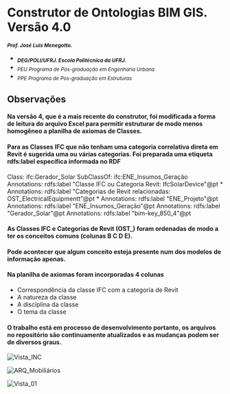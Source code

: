 # Construtor de Ontologias BIM GIS. Versão 4.0 
<sub> **_Prof. José Luis Menegotto._**</sub> 
+ <sub> **_DEG/POLI/UFRJ. Escola Politécnica da UFRJ._**</sub>
+ <sub> _PEU Programa de Pós-graduação em Engenharia Urbana_</sub>
+ <sub> _PPE Programa de Pós-graduação em Estruturas_</sub>

## Observações 

#### Na versão 4, que é a mais recente do construtor, foi modificada a forma de leitura do arquivo Excel para permitir estruturar de modo menos homogêneo a planilha de axiomas de Classes.
#### Para as Classes IFC que não tenham uma categoria correlativa direta em Revit é sugerida uma ou várias categorias. Foi preparada uma etiqueta rdfs:label específica informada no RDF

Class: ifc:Gerador_Solar
	SubClassOf: ifc:ENE_Insumos_Geração
	Annotations: rdfs:label "Classe IFC ou Categoria Revit:   IfcSolarDevice"@pt
	* Annotations: rdfs:label "Categorias de Revit relacionadas:  OST_ElectricalEquipmentt"@pt *
	Annotations: rdfs:label "ENE_Projeto"@pt
	Annotations: rdfs:label "ENE_Insumos_Geração"@pt
	Annotations: rdfs:label "Gerador_Solar"@pt
	Annotations: rdfs:label "bim-key_850_4"@pt

#### As Classes IFC e Categorias de Revit (OST_) foram ordenadas de modo a ter os conceitos comuns (colunas B C D E).
#### Pode acontecer que algum conceito esteja presente num dos modelos de informação apenas. 
#### Na planilha de axiomas foram incorporadas 4 colunas 

  * Correspondência da classe IFC com a categoria de Revit
  * A natureza da classe
  * A disciplina da classe
  * O tema da classe




#### O trabalho está em processo de desenvolvimento portanto, os arquivos no repositório são continuamente atualizados e as mudanças podem ser de diversos graus.

![Vista_INC](https://github.com/user-attachments/assets/24b8b37b-f52d-43e7-bbe8-805db847c105)

![ARQ_Mobiliários](https://github.com/user-attachments/assets/859a65e4-01ba-44e3-b07d-7be2207c8ed2)

![Vista_01](https://github.com/user-attachments/assets/10623359-40ab-4ae5-b43f-349f434f230e)


